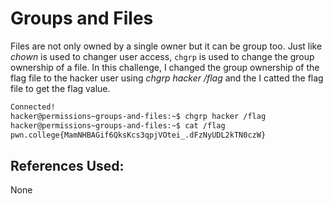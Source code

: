 # Groups and Files
Files are not only owned by a single owner but it can be group too. Just like *chown* is used to changer user access, `chgrp` is used to change the group ownership of a file.
	In this challenge, I changed the group ownership of the flag file to the hacker user using 
*chgrp hacker /flag* and the I catted the flag file to get the flag value.

```bash
Connected!
hacker@permissions~groups-and-files:~$ chgrp hacker /flag
hacker@permissions~groups-and-files:~$ cat /flag
pwn.college{MamNHBAGif6QksKcs3qpjVOtei_.dFzNyUDL2kTN0czW}
```

## References Used:
None
